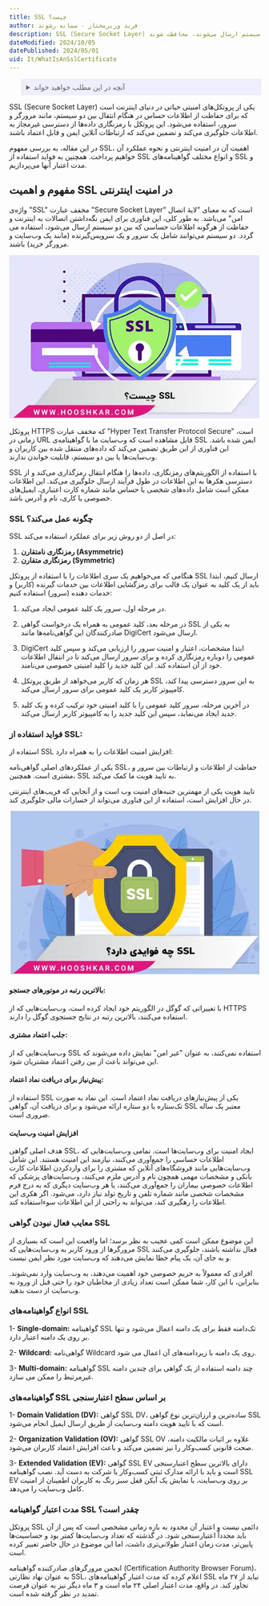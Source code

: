 ```yaml
---
title: SSL چیست؟ 
author: فربد وزیرمختار - سمانه رشوند
description: SSL (Secure Socket Layer) به معنای لایهٔ اتصال امن می‌باشد و از رمزنگاری بهره می‌برد تا اطلاعاتی که بین دو سیستم ارسال می‌شوند، محافظت شوند
dateModified: 2024/10/05
datePublished: 2024/05/01
uid: It/WhatIsAnSslCertificate
---
```


<blockquote style="background-color:#eeeefc; padding:0.5rem">

<details>
  <summary>آنچه در این مطلب خواهید خواند</summary>
  <ul>
    <li> مفهوم و اهمیت SSL در امنیت اینترنتی </li>
    <li>چگونه SSL عمل می‌کند؟</li>
    <li>فواید استفاده از SSL</li>
    <li>افزایش امنیت وب‌سایت</li>
    <li>انواع گواهینامه‌های SSL</li>
    <li>مدت اعتبار گواهینامه SSL چقدر است؟</li>
  </ul>
</details>
</blockquote>
SSL (Secure Socket Layer) یکی از پروتکل‌های امنیتی حیاتی در دنیای اینترنت است که برای حفاظت از اطلاعات حساس در هنگام انتقال بین دو سیستم، مانند مرورگر و سرور، استفاده می‌شود. این پروتکل با رمزنگاری داده‌ها از دسترسی غیرمجاز به اطلاعات جلوگیری می‌کند و تضمین می‌کند که ارتباطات آنلاین ایمن و قابل اعتماد باشند. 

در این مقاله، به بررسی مفهوم SSL، اهمیت آن در امنیت اینترنتی و نحوه عملکرد آن خواهیم پرداخت. همچنین به فواید استفاده از SSL و انواع مختلف گواهینامه‌های SSL و مدت اعتبار آنها می‌پردازیم.

## مفهوم و اهمیت SSL در امنیت اینترنتی 

واژه‌ی "SSL" مخفف عبارت "Secure Socket Layer" است که به معنای "لایهٔ اتصال امن" می‌باشد. به طور کلی، این فناوری برای ایمن نگه‌داشتن اتصالات به اینترنت و حفاظت از هرگونه اطلاعات حساسی که بین دو سیستم ارسال می‌شود، استفاده می گردد. 
دو سیستم می‌توانند شامل یک سرور و یک سرویس‌گیرنده (مانند یک وب‌سایت و مرورگر خرید)  باشند.

![SSL چیست؟](./Images/WhatIsSsl.webp)

پروتکل HTTPS که مخفف عبارت "Hyper Text Transfer Protocol Secure" است، زمانی در URL قابل مشاهده است که وب‌سایت ما با گواهینامه‌ی SSL ایمن شده باشد.
این فناوری از این طریق تضمین می‌کند که داده‌های منتقل شده بین کاربران و وب‌سایت‌ها یا بین دو سیستم، قابلیت خواندن ندارند. 

SSL با استفاده از الگوریتم‌های رمزنگاری، داده‌ها را هنگام انتقال رمزگذاری می‌کند و از دسترسی هکرها به این اطلاعات در طول فرآیند ارسال جلوگیری می‌کند. این اطلاعات ممکن است شامل داده‌های شخصی یا حساس مانند شماره کارت اعتباری، ایمیل‌های خصوصی یا کاری، نام و آدرس باشد.

### SSL چگونه عمل می‌کند؟

SSL در اصل از دو روش زیر برای عملکرد استفاده می‌کند:

1. **رمزنگاری نامتقارن (Asymmetric)**
2. **رمزنگاری متقارن (Symmetric)**

هنگامی که می‌خواهیم یک سری اطلاعات را با استفاده از پروتکل SSL ارسال کنیم، ابتدا باید از یک کلید به عنوان یک قالب برای رمزگشایی اطلاعات بین خدمات گیرنده (کاربر) و خدمات دهنده (سرور) استفاده کنیم:

1. در مرحله اول، سرور یک کلید عمومی ایجاد می‌کند.

2. در مرحله بعد، کلید عمومی به همراه یک درخواست گواهی SSL به یکی از صادرکنندگان این گواهی‌نامه‌ها مانند DigiCert ارسال می‌شود.

3. DigiCert ابتدا مشخصات، اعتبار و امنیت سرور را ارزیابی می‌کند و سپس کلید عمومی را دوباره رمزنگاری کرده و برای سرور ارسال می‌کند تا در انتقال اطلاعات خود از آن استفاده کند. این کلید جدید را کلید امنیتی خصوصی می‌نامند.

4. هر زمان که کاربر می‌خواهد از طریق پروتکل SSL به این سرور دسترسی پیدا کند، کامپیوتر کاربر یک کلید عمومی برای سرور ارسال می‌کند.

5. در آخرین مرحله، سرور کلید عمومی را با کلید امنیتی خود ترکیب کرده و یک کلید جدید ایجاد می‌نماید، سپس این کلید جدید را به کامپیوتر کاربر ارسال می‌کند.

### فواید استفاده از SSL:

استفاده از SSL افزایش امنیت اطلاعات را به همراه دارد:

یکی از عملکردهای اصلی گواهی‌نامه SSL، حفاظت از اطلاعات و ارتباطات بین سرور و مشتری است. همچنین، SSL به تایید هویت ما کمک می‌کند. 

تایید هویت یکی از مهمترین جنبه‌های امنیت وب است و از آنجایی که فریب‌های اینترنتی در حال افزایش است، استفاده از این فناوری می‌تواند از خسارات مالی جلوگیری کند.

![ SSL چه فوایدی دارد؟](./Images/WhatAreTheBenefitsOfSsl.webp)

#### بالاترین رتبه در موتورهای جستجو:

با تغییراتی که گوگل در الگوریتم خود ایجاد کرده است، وب‌سایت‌هایی که از HTTPS استفاده می‌کنند، بالاترین رتبه در نتایج جستجوی گوگل را دارند.

#### جلب اعتماد مشتری:

وب‌سایت‌هایی که از SSL استفاده نمی‌کنند، به عنوان "غیر امن" نمایش داده می‌شوند که این می‌تواند باعث از بین رفتن اعتماد مشتریان شود.

#### پیش‌نیاز برای دریافت نماد اعتماد:

استفاده از SSL یکی از پیش‌نیازهای دریافت نماد اعتماد است. این نماد به صورت تک‌ستاره یا دو ستاره ارائه می‌شود و برای دریافت آن، گواهی SSL معتبر یک ساله ضروری است.

#### افزایش امنیت وب‌سایت

هدف اصلی گواهی SSL، ایجاد امنیت برای وب‌سایت‌ها است. تمامی وب‌سایت‌هایی که اطلاعات حساسی را جمع‌آوری می‌کنند، نیازمند این امنیت هستند. این شامل وب‌سایت‌هایی مانند فروشگاه‌های آنلاین که مشتری را برای واردکردن اطلاعات کارت بانکی و مشخصات مهمی همچون نام و آدرس ملزم می‌کنند، وب‌سایت‌های پزشکی که اطلاعات خصوصی بیماران را جمع‌آوری می‌کنند، یا هر وب‌سایت دیگری که به درج فرم مشخصات شخصی مانند شماره تلفن و تاریخ تولد نیاز دارد، می‌شود. اگر هکری این اطلاعات را رهگیری کند، می‌تواند به راحتی از این اطلاعات سوءاستفاده کند.

### معایب فعال نبودن گواهی SSL

این موضوع ممکن است کمی عجیب به نظر برسد؛ اما واقعیت این است که بسیاری از مرورگرها از ورود کاربر به وب‌سایت‌هایی که SSL فعال نداشته باشند، جلوگیری می‌کنند و به جای آن، یک پیام خطا نمایش می‌دهند که وب‌سایت مورد نظر ایمن نیست.

افرادی که معمولاً به حریم خصوصی‌ خود اهمیت می‌دهند، به وب‌سایت وارد نمی‌شوند. بنابراین، با این کار، شما ممکن است تعداد زیادی از مخاطبان خود را حتی قبل از ورود به وب‌سایت از دست بدهید.

### انواع گواهینامه‌های SSL

1- **Single-domain:** گواهینامه SSL تک‌دامنه فقط برای یک دامنه اعمال می‌شود و تنها بر روی یک دامنه اعتبار دارد.

2- **Wildcard:** گواهی‌نامه Wildcard روی یک دامنه با زیردامنه‌های آن اعمال می شود.

3- **Multi-domain:** گواهینامه SSL چند دامنه استفاده از یک گواهی برای چندین دامنه غیرمرتبط را ممکن می سازد.

### گواهینامه‌های SSL بر اساس سطح اعتبارسنجی

1- **Domain Validation (DV):** گواهی SSL DV، ساده‌ترین و ارزان‌ترین نوع گواهی SSL است که با تایید هویت دامنه وب‌سایت از طریق ارسال ایمیل انجام می‌شود.

2- **Organization Validation (OV):** گواهی SSL OV علاوه بر اثبات مالکیت دامنه، صحت قانونی کسب‌وکار را نیز تضمین می‌کند و باعث افزایش اعتماد کاربران می‌شود.

3- **Extended Validation (EV):** گواهی SSL EV دارای بالاترین سطح اعتبارسنجی است و باید با ارائه مدارک ثبتی کسب‌وکار یا شرکت به دست آید. نصب گواهینامه SSL EV بر روی وب‌سایت، با نمایش یک آیکن قفل سبز رنگ به کاربران اطمینان از امنیت کامل وب‌سایت را می‌دهد.

### مدت اعتبار گواهینامه SSL چقدر است؟

پروتکل SSL دائمی نیست و اعتبار آن محدود به بازه زمانی مشخصی است که پس از آن باید مجدداً اعتبارسنجی شود. در گذشته که تعداد وب‌سایت‌ها کمتر بود و حساسیت‌ها پایین‌تر، مدت زمان اعتبار طولانی‌تری داشت، اما این موضوع در حال حاضر تغییر کرده است.

انجمن مرورگرهای صادرکننده گواهینامه (Certification Authority Browser Forum)، به عنوان نهاد نظارتی SSL، اعلام کرده که مدت اعتبار گواهینامه‌های SSL نباید از ۲۷ ماه تجاوز کند. در واقع، مدت اعتبار اصلی ۲۴ ماه است و ۳ ماه دیگر نیز به عنوان فرصت تمدید در نظر گرفته شده است.
